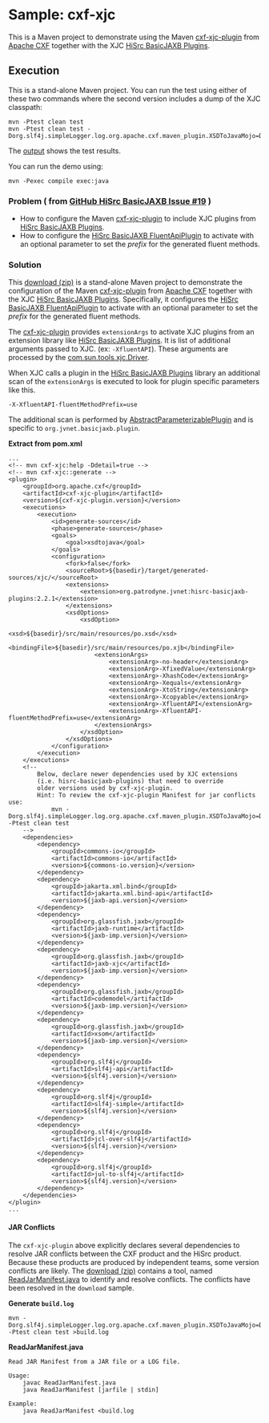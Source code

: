 # Sample: cxf-xjc

This is a Maven project to demonstrate using the Maven [cxf-xjc-plugin][1] from [Apache CXF][2] together with the XJC [HiSrc BasicJAXB Plugins][3].

## Execution

This is a stand-alone Maven project. You can run the test using either of these two commands where the second version includes a dump of the XJC classpath:

~~~
mvn -Ptest clean test
mvn -Ptest clean test -Dorg.slf4j.simpleLogger.log.org.apache.cxf.maven_plugin.XSDToJavaMojo=DEBUG 
~~~

The [output][21] shows the test results.

You can run the demo using:

~~~
mvn -Pexec compile exec:java
~~~

### Problem ( from [GitHub HiSrc BasicJAXB Issue #19](https://github.com/patrodyne/hisrc-basicjaxb/issues/19) )

+ How to configure the Maven [cxf-xjc-plugin][1] to include XJC plugins from [HiSrc BasicJAXB Plugins][3].
+ How to configure the [HiSrc BasicJAXB FluentApiPlugin][5] to activate with an optional parameter to set the *prefix* for the generated fluent methods.

### Solution

This [download (zip)][4] is a stand-alone Maven project to demonstrate the configuration of the Maven [cxf-xjc-plugin][1] from [Apache CXF][2] together with the XJC [HiSrc BasicJAXB Plugins][3]. Specifically, it configures the [HiSrc BasicJAXB FluentApiPlugin][5] to activate with an optional parameter to set the *prefix* for the generated fluent methods.

The [cxf-xjc-plugin][1] provides `extensionArgs` to activate XJC plugins from an extension library like [HiSrc BasicJAXB Plugins][3]. It is list of additional arguments passed to XJC. (ex: `-XfluentAPI`). These arguments are processed by the [com.sun.tools.xjc.Driver][6].

When XJC calls a plugin in the [HiSrc BasicJAXB Plugins][3] library an additional scan of the `extensionArgs` is executed to look for plugin specific parameters like this.

~~~
-X-XfluentAPI-fluentMethodPrefix=use
~~~

The additional scan is performed by [AbstractParameterizablePlugin][7] and is specific to `org.jvnet.basicjaxb.plugin`.

**Extract from pom.xml**
~~~
...
<!-- mvn cxf-xjc:help -Ddetail=true -->
<!-- mvn cxf-xjc::generate -->
<plugin>
    <groupId>org.apache.cxf</groupId>
    <artifactId>cxf-xjc-plugin</artifactId>
    <version>${cxf-xjc-plugin.version}</version>
    <executions>
        <execution>
            <id>generate-sources</id>
            <phase>generate-sources</phase>
            <goals>
                <goal>xsdtojava</goal>
            </goals>
            <configuration>
                <fork>false</fork>
                <sourceRoot>${basedir}/target/generated-sources/xjc/</sourceRoot>
                <extensions>
                    <extension>org.patrodyne.jvnet:hisrc-basicjaxb-plugins:2.2.1</extension>
                </extensions>
                <xsdOptions>
                    <xsdOption>
                        <xsd>${basedir}/src/main/resources/po.xsd</xsd>
                        <bindingFile>${basedir}/src/main/resources/po.xjb</bindingFile>
                        <extensionArgs>
                            <extensionArg>-no-header</extensionArg>
                            <extensionArg>-XfixedValue</extensionArg>
                            <extensionArg>-XhashCode</extensionArg>
                            <extensionArg>-Xequals</extensionArg>
                            <extensionArg>-XtoString</extensionArg>
                            <extensionArg>-Xcopyable</extensionArg>
                            <extensionArg>-XfluentAPI</extensionArg>
                            <extensionArg>-XfluentAPI-fluentMethodPrefix=use</extensionArg>
                        </extensionArgs>
                    </xsdOption>
                </xsdOptions>
            </configuration>
        </execution>
    </executions>
    <!--
        Below, declare newer dependencies used by XJC extensions
        (i.e. hisrc-basicjaxb-plugins) that need to override
        older versions used by cxf-xjc-plugin.
        Hint: To review the cxf-xjc-plugin Manifest for jar conflicts use:
            mvn -Dorg.slf4j.simpleLogger.log.org.apache.cxf.maven_plugin.XSDToJavaMojo=DEBUG -Ptest clean test
    -->
    <dependencies>
        <dependency>
            <groupId>commons-io</groupId>
            <artifactId>commons-io</artifactId>
            <version>${commons-io.version}</version>
        </dependency>
        <dependency>
            <groupId>jakarta.xml.bind</groupId>
            <artifactId>jakarta.xml.bind-api</artifactId>
            <version>${jaxb-api.version}</version>
        </dependency>
        <dependency>
            <groupId>org.glassfish.jaxb</groupId>
            <artifactId>jaxb-runtime</artifactId>
            <version>${jaxb-imp.version}</version>
        </dependency>
        <dependency>
            <groupId>org.glassfish.jaxb</groupId>
            <artifactId>jaxb-xjc</artifactId>
            <version>${jaxb-imp.version}</version>
        </dependency>
        <dependency>
            <groupId>org.glassfish.jaxb</groupId>
            <artifactId>codemodel</artifactId>
            <version>${jaxb-imp.version}</version>
        </dependency>
        <dependency>
            <groupId>org.glassfish.jaxb</groupId>
            <artifactId>xsom</artifactId>
            <version>${jaxb-imp.version}</version>
        </dependency>
        <dependency>
            <groupId>org.slf4j</groupId>
            <artifactId>slf4j-api</artifactId>
            <version>${slf4j.version}</version>
        </dependency>
        <dependency>
            <groupId>org.slf4j</groupId>
            <artifactId>slf4j-simple</artifactId>
            <version>${slf4j.version}</version>
        </dependency>
        <dependency>
            <groupId>org.slf4j</groupId>
            <artifactId>jcl-over-slf4j</artifactId>
            <version>${slf4j.version}</version>
        </dependency>
        <dependency>
            <groupId>org.slf4j</groupId>
            <artifactId>jul-to-slf4j</artifactId>
            <version>${slf4j.version}</version>
        </dependency>
    </dependencies>
</plugin>
...
~~~

#### JAR Conflicts

The `cxf-xjc-plugin` above explicitly declares several dependencies to resolve JAR conflicts between the CXF product and the HiSrc product. Because these products are produced by independent teams, some version conflicts are likely. The [download (zip)][4] contains a tool, named [ReadJarManifest.java][32] to identify and resolve conflicts. The conflicts have been resolved in the `download` sample.

**Generate `build.log`**
~~~
mvn -Dorg.slf4j.simpleLogger.log.org.apache.cxf.maven_plugin.XSDToJavaMojo=DEBUG -Ptest clean test >build.log
~~~

**ReadJarManifest.java**
~~~
Read JAR Manifest from a JAR file or a LOG file.

Usage: 
    javac ReadJarManifest.java
    java ReadJarManifest [jarfile | stdin]
    
Example:
    java ReadJarManifest <build.log
~~~

<!-- References -->

[1]: https://cxf.apache.org/cxf-xjc-plugin.html
[2]: https://cxf.apache.org/
[3]: https://github.com/patrodyne/hisrc-basicjaxb#
[4]: https://github.com/patrodyne/hisrc-basicjaxb/releases/download/2.2.1/hisrc-basicjaxb-sample-cxf-xjc-po-2.2.1-mvn-src.zip
[5]: https://github.com/patrodyne/hisrc-basicjaxb/blob/master/plugins/src/main/java/org/jvnet/basicjaxb/plugin/fluentapi/FluentApiPlugin.java
[6]: https://javadoc.io/doc/com.sun.xml.bind/jaxb-xjc/latest/com.sun.tools.xjc/com/sun/tools/xjc/Driver.html
[7]: https://github.com/patrodyne/hisrc-basicjaxb/blob/master/tools/src/main/java/org/jvnet/basicjaxb/plugin/AbstractParameterizablePlugin.java
[20]: https://github.com/patrodyne/hisrc-basicjaxb/blob/master/higher/assembly/samples/cxf-xjc/README.md
[21]: https://github.com/patrodyne/hisrc-basicjaxb/blob/master/higher/assembly/samples/cxf-xjc/OUTPUT.txt
[22]: https://github.com/patrodyne/hisrc-basicjaxb/blob/master/higher/assembly/samples/cxf-xjc/pom.xml
[23]: https://github.com/patrodyne/hisrc-basicjaxb/blob/master/higher/assembly/samples/cxf-xjc/project-pom.xml
[30]: https://github.com/patrodyne/hisrc-basicjaxb/blob/master/higher/assembly/samples/cxf-xjc/bin/run.sh
[31]: https://github.com/patrodyne/hisrc-basicjaxb/blob/master/higher/assembly/samples/cxf-xjc/bin/run.cmd
[32]: https://github.com/patrodyne/hisrc-basicjaxb/blob/master/higher/assembly/samples/cxf-xjc/bin/ReadJarManifest.java
[40]: https://github.com/patrodyne/hisrc-basicjaxb/blob/master/higher/assembly/samples/cxf-xjc/src/main/resources/po.xsd
[41]: https://github.com/patrodyne/hisrc-basicjaxb/blob/master/higher/assembly/samples/cxf-xjc/src/main/resources/po.xjb
[42]: https://github.com/patrodyne/hisrc-basicjaxb/blob/master/higher/assembly/samples/cxf-xjc/src/main/java/org/example/po/Main.java
[50]: https://github.com/patrodyne/hisrc-basicjaxb/blob/master/higher/assembly/samples/cxf-xjc/src/test/samples/po.xml
[51]: https://github.com/patrodyne/hisrc-basicjaxb/blob/master/higher/assembly/samples/cxf-xjc/src/test/resources/jvmsystem.arguments
[52]: https://github.com/patrodyne/hisrc-basicjaxb/blob/master/higher/assembly/samples/cxf-xjc/src/test/resources/jvmsystem.properties
[53]: https://github.com/patrodyne/hisrc-basicjaxb/blob/master/higher/assembly/samples/cxf-xjc/src/test/resources/simplelogger.properties
[54]: https://github.com/patrodyne/hisrc-basicjaxb/blob/master/higher/assembly/samples/cxf-xjc/src/test/java/org/example/po/EqualsTest.java
[55]: https://github.com/patrodyne/hisrc-basicjaxb/blob/master/higher/assembly/samples/cxf-xjc/src/test/java/org/example/po/CopyableTest.java
[56]: https://github.com/patrodyne/hisrc-basicjaxb/blob/master/higher/assembly/samples/cxf-xjc/src/test/java/org/example/po/ToStringTest.java
[57]: https://github.com/patrodyne/hisrc-basicjaxb/blob/master/higher/assembly/samples/cxf-xjc/src/test/java/org/example/po/FluentAPITest.java
